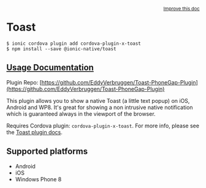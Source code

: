 <a style="float:right;font-size:12px;" href="http://github.com/driftyco/ionic-native/edit/master/src/@ionic-native/plugins/toast/index.ts#L36">
  Improve this doc
</a>

# Toast

```
$ ionic cordova plugin add cordova-plugin-x-toast
$ npm install --save @ionic-native/toast
```

## [Usage Documentation](https://ionicframework.com/docs/native/toast/)

Plugin Repo: [https://github.com/EddyVerbruggen/Toast-PhoneGap-Plugin](https://github.com/EddyVerbruggen/Toast-PhoneGap-Plugin)

This plugin allows you to show a native Toast (a little text popup) on iOS, Android and WP8. It's great for showing a non intrusive native notification which is guaranteed always in the viewport of the browser.

Requires Cordova plugin: `cordova-plugin-x-toast`. For more info, please see the [Toast plugin docs](https://github.com/EddyVerbruggen/Toast-PhoneGap-Plugin).

## Supported platforms
- Android
- iOS
- Windows Phone 8



